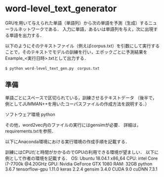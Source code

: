 # word-level_text_generator

GRUを用いて与えられた単語（単語列）から次の単語を予測（生成）するニューラルネットワークである．
入力に単語，あるいは単語列を与え，次に出現する単語を出力する．

以下のようにそのテキストファイル（例えばcorpus.txt）を引数にして実行することで，そのテキストでモデルの訓練を行い，エポックごとに予測結果をExample_<実行日時>.txtとして出力する．
```
$ python word-level_text_gen.py　corpus.txt
```

## 準備

単語ごとにスペースで区切られている，訓練させるテキストデータ
（後半で，例としてJUMMAN++を用いたコーパスファイルの作成方法を説明する．）

ソフトウェア環境
python

その他，word2vec内のファイルの実行にはgensimが必要．
詳細は，requirements.txtを参照． 

以下にAnaconda環境における実行環境の作成手順を記載する．


訓練にはCPUだと時間がかかるのでGPUの利用できる環境が望ましい．
以下に例として作者の環境を記載する．
  OS: Ubuntu 18.04.1 x86\_64
  CPU: intel Core i7-7700k @4.20GHz
  GPU: Nvidia GeForce GTX 1080
  RAM: 32GB
  python 3.6.7
  tensorflow-gpu 1.11.0
  keras 2.2.4
  gensim 3.4.0
  CUDA 9.0
  cuDNN 7.3.1
